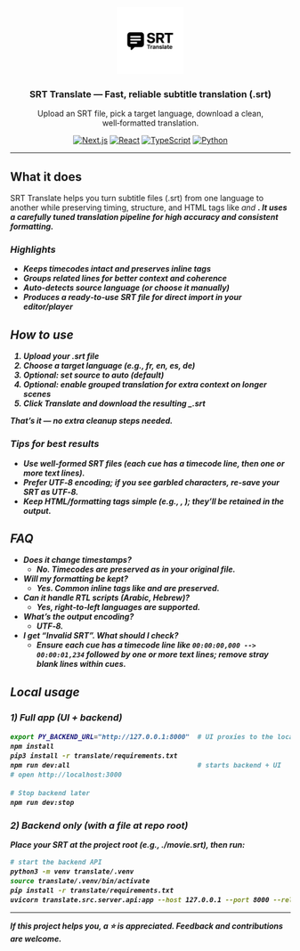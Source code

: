 <div align="center">

<img src="public/favicon.ico" alt="SRT Translate" width="120" />

### SRT Translate — Fast, reliable subtitle translation (.srt)

Upload an SRT file, pick a target language, download a clean, well‑formatted translation.

[![Next.js](https://img.shields.io/badge/Next.js-16-black?logo=next.js)](https://nextjs.org/) [![React](https://img.shields.io/badge/React-19-61DAFB?logo=react&logoColor=222)](https://react.dev/) [![TypeScript](https://img.shields.io/badge/TypeScript-5-3178C6?logo=typescript)](https://www.typescriptlang.org/) [![Python](https://img.shields.io/badge/Python-3.11+-3776AB?logo=python&logoColor=white)](https://www.python.org/)

</div>

---

## What it does

SRT Translate helps you turn subtitle files (.srt) from one language to another while preserving timing, structure, and HTML tags like <i> and <b>. It uses a carefully tuned translation pipeline for high accuracy and consistent formatting.

### Highlights
- Keeps timecodes intact and preserves inline tags
- Groups related lines for better context and coherence
- Auto‑detects source language (or choose it manually)
- Produces a ready‑to‑use SRT file for direct import in your editor/player

## How to use

1) Upload your .srt file
2) Choose a target language (e.g., fr, en, es, de)
3) Optional: set source to auto (default)
4) Optional: enable grouped translation for extra context on longer scenes
5) Click Translate and download the resulting <filename>_<target>.srt

That’s it — no extra cleanup steps needed.

### Tips for best results
- Use well‑formed SRT files (each cue has a timecode line, then one or more text lines).
- Prefer UTF‑8 encoding; if you see garbled characters, re‑save your SRT as UTF‑8.
- Keep HTML/formatting tags simple (e.g., <i>, <b>); they’ll be retained in the output.

## FAQ

- Does it change timestamps?
  - No. Timecodes are preserved as in your original file.
- Will my formatting be kept?
  - Yes. Common inline tags like <i> and <b> are preserved.
- Can it handle RTL scripts (Arabic, Hebrew)?
  - Yes, right‑to‑left languages are supported.
- What’s the output encoding?
  - UTF‑8.
- I get “Invalid SRT”. What should I check?
  - Ensure each cue has a timecode line like `00:00:00,000 --> 00:00:01,234` followed by one or more text lines; remove stray blank lines within cues.

## Local usage

### 1) Full app (UI + backend)

```zsh
export PY_BACKEND_URL="http://127.0.0.1:8000"  # UI proxies to the local backend
npm install
pip3 install -r translate/requirements.txt
npm run dev:all                                # starts backend + UI
# open http://localhost:3000

# Stop backend later
npm run dev:stop
```

### 2) Backend only (with a file at repo root)

Place your SRT at the project root (e.g., ./movie.srt), then run:

```zsh
# start the backend API
python3 -m venv translate/.venv
source translate/.venv/bin/activate
pip install -r translate/requirements.txt
uvicorn translate.src.server.api:app --host 127.0.0.1 --port 8000 --reload
```

---

If this project helps you, a ⭐️ is appreciated. Feedback and contributions are welcome.